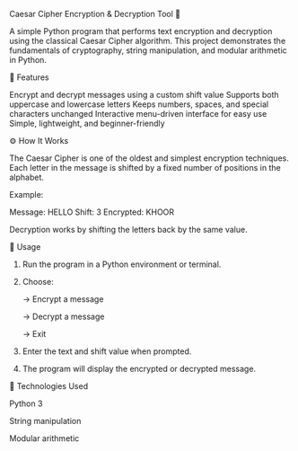 Caesar Cipher Encryption & Decryption Tool 🔐

A simple Python program that performs text encryption and decryption using the classical Caesar Cipher algorithm. This project demonstrates the fundamentals of cryptography, string manipulation, and modular arithmetic in Python.


🧩 Features

Encrypt and decrypt messages using a custom shift value
Supports both uppercase and lowercase letters
Keeps numbers, spaces, and special characters unchanged
Interactive menu-driven interface for easy use
Simple, lightweight, and beginner-friendly

⚙ How It Works

The Caesar Cipher is one of the oldest and simplest encryption techniques.
Each letter in the message is shifted by a fixed number of positions in the alphabet.

Example:

Message: HELLO
Shift: 3
Encrypted: KHOOR

Decryption works by shifting the letters back by the same value.

🚀 Usage

1. Run the program in a Python environment or terminal.
2. Choose:

     → Encrypt a message

     → Decrypt a message

     → Exit

3. Enter the text and shift value when prompted.
4. The program will display the encrypted or decrypted message.


🧠 Technologies Used

Python 3

String manipulation

Modular arithmetic
